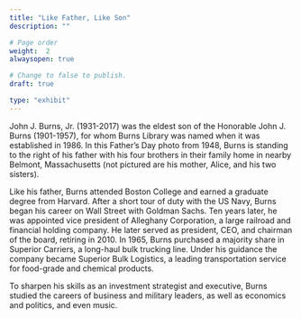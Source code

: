 ```yaml
---
title: "Like Father, Like Son"
description: ""

# Page order
weight:  2
alwaysopen: true

# Change to false to publish.
draft: true

type: "exhibit"
---
```


John J. Burns, Jr. (1931-2017) was the eldest son of the Honorable John J. Burns (1901-1957), for whom Burns Library was named when it was established in 1986. In this Father’s Day photo from 1948, Burns is standing to the right of his father with his four brothers in their family home in nearby Belmont, Massachusetts (not pictured are his mother, Alice, and his two sisters).

Like his father, Burns attended Boston College and earned a graduate degree from Harvard. After a short tour of duty with the US Navy, Burns began his career on Wall Street with Goldman Sachs. Ten years later, he was appointed vice president of Alleghany Corporation, a large railroad and financial holding company. He later served as president, CEO, and chairman of the board, retiring in 2010. In 1965, Burns purchased a majority share in Superior Carriers, a long-haul bulk trucking line. Under his guidance the company became Superior Bulk Logistics, a leading transportation service for food-grade and chemical products.

To sharpen his skills as an investment strategist and executive, Burns studied the careers of business and military leaders, as well as economics and politics, and even music.
